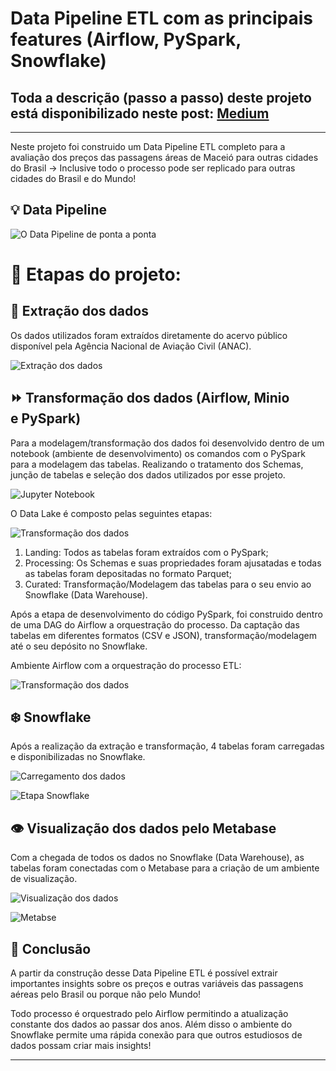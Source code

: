 # Data Pipeline ETL com as principais features (Airflow, PySpark, Snowflake)
## Toda a descrição (passo a passo) deste projeto está disponibilizado neste post: [Medium]()

---

Neste projeto foi construido um Data Pipeline ETL completo para a avaliação dos preços das passagens áreas de Maceió para outras cidades do Brasil → Inclusive todo o processo pode ser replicado para outras cidades do Brasil e do Mundo!

## :bulb: Data Pipeline

![O Data Pipeline de ponta a ponta](img/dataPipeline.png)

# :memo: Etapas do projeto:
## :file_folder: Extração dos dados

Os dados utilizados foram extraídos diretamente do acervo público disponível pela Agência Nacional de Aviação Civil (ANAC).

![Extração dos dados](img/precoPassagensAereas.png)

## :fast_forward: Transformação dos dados (Airflow, Minio e PySpark)

Para a modelagem/transformação dos dados foi desenvolvido dentro de um notebook (ambiente de desenvolvimento) os comandos com o PySpark para a modelagem das tabelas. Realizando o tratamento dos Schemas, junção de tabelas e seleção dos dados utilizados por esse projeto.

![Jupyter Notebook](img/notebookJupyter.png)

O Data Lake é composto pelas seguintes etapas:

![Transformação dos dados](img/passagensAereasProjectTransform.png)

1. Landing: Todos as tabelas foram extraídos com o PySpark;
2. Processing: Os Schemas e suas propriedades foram ajusatadas e todas as tabelas foram depositadas no formato Parquet;
3. Curated: Transformação/Modelagem das tabelas para o seu envio ao Snowflake (Data Warehouse).

Após a etapa de desenvolvimento do código PySpark, foi construido dentro de uma DAG do Airflow a orquestração do processo. Da captação das tabelas em diferentes formatos (CSV e JSON), transformação/modelagem até o seu depósito no Snowflake.

Ambiente Airflow com a orquestração do processo ETL:

![Transformação dos dados](img/airflow.png)

## :snowflake: Snowflake

Após a realização da extração e transformação, 4 tabelas foram carregadas e disponibilizadas no Snowflake.

![Carregamento dos dados](img/passagensAereasProjectLoading.png)

![Etapa Snowflake](img/snowflake.png)

## :eye: Visualização dos dados pelo Metabase

Com a chegada de todos os dados no Snowflake (Data Warehouse), as tabelas foram conectadas com o Metabase para a criação de um ambiente de visualização.

![Visualização dos dados](img/passagensAereasProjectVisualisation.png)

![Metabse](img/metabase.png)

## :rocket: Conclusão

A partir da construção desse Data Pipeline ETL é possível extrair importantes insights sobre os preços e outras variáveis das passagens aéreas pelo Brasil ou porque não pelo Mundo!

Todo processo é orquestrado pelo Airflow permitindo a atualização constante dos dados ao passar dos anos. Além disso o ambiente do Snowflake permite uma rápida conexão para que outros estudiosos de dados possam criar mais insights!

---

